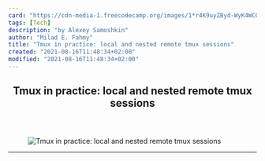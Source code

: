 ```yaml
---
card: "https://cdn-media-1.freecodecamp.org/images/1*r4K9uyZByd-WyK4WC0s79w.png"
tags: [Tech]
description: "by Alexey Samoshkin"
author: "Milad E. Fahmy"
title: "Tmux in practice: local and nested remote tmux sessions"
created: "2021-08-16T11:48:34+02:00"
modified: "2021-08-16T11:48:34+02:00"
---
```

<div class="site-wrapper">
<main id="site-main" class="site-main outer">
<div class="inner">
<article class="post-full post tag-tech tag-technology tag-productivity tag-programming tag-linux ">
<header class="post-full-header">
<h1 class="post-full-title">Tmux in practice: local and nested remote tmux sessions</h1>
</header>
<figure class="post-full-image">
<picture>
<source media="(max-width: 700px)" sizes="1px" srcset="data:image/gif;base64,R0lGODlhAQABAIAAAAAAAP///yH5BAEAAAAALAAAAAABAAEAAAIBRAA7 1w">
<source media="(min-width: 701px)" sizes="(max-width: 800px) 400px,
(max-width: 1170px) 700px,
1400px" srcset="https://cdn-media-1.freecodecamp.org/images/1*r4K9uyZByd-WyK4WC0s79w.png 300w,
https://cdn-media-1.freecodecamp.org/images/1*r4K9uyZByd-WyK4WC0s79w.png 600w,
https://cdn-media-1.freecodecamp.org/images/1*r4K9uyZByd-WyK4WC0s79w.png 1000w,
https://cdn-media-1.freecodecamp.org/images/1*r4K9uyZByd-WyK4WC0s79w.png 2000w">
<img onerror="this.style.display='none'" src="https://cdn-media-1.freecodecamp.org/images/1*r4K9uyZByd-WyK4WC0s79w.png" alt="Tmux in practice: local and nested remote tmux sessions">
</picture>
</figure>
<section class="post-full-content">
<div class="post-content medium-migrated-article">
</div>
<hr>
</section>
</article>
</div>
</main>
</div>
<!-- Google Tag Manager (noscript) -->
<!-- End Google Tag Manager (noscript) -->
